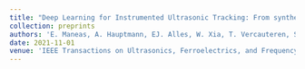 ```yaml
---
title: "Deep Learning for Instrumented Ultrasonic Tracking: From synthetic training data to in vivo application"
collection: preprints
authors: 'E. Maneas, A. Hauptmann, EJ. Alles, W. Xia, T. Vercauteren, S. Ourselin, AL. David, S. Arridge, and AE. Desjardins'
date: 2021-11-01
venue: 'IEEE Transactions on Ultrasonics, Ferroelectrics, and Frequency Control'
---
```

